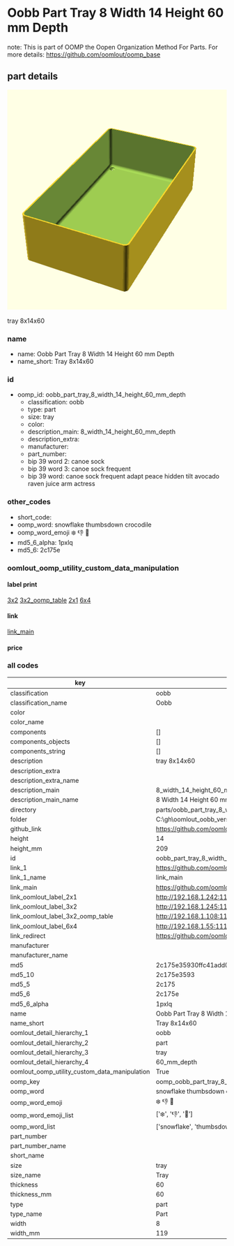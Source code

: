 # Oobb Part Tray 8 Width 14 Height 60 mm Depth  

note: This is part of OOMP the Oopen Organization Method For Parts. For more details: https://github.com/oomlout/oomp_base

##  part details
  

[![](3dpr.png)](3dpr.png)

tray 8x14x60



### name
* name: Oobb Part Tray 8 Width 14 Height 60 mm Depth
* name_short: Tray 8x14x60 
### id
* oomp_id: oobb_part_tray_8_width_14_height_60_mm_depth
  * classification: oobb
  * type: part
  * size: tray
  * color: 
  * description_main: 8_width_14_height_60_mm_depth
  * description_extra: 
  * manufacturer: 
  * part_number: 
  * bip 39 word 2: canoe sock
  * bip 39 word 3: canoe sock frequent
  * bip 39 word: canoe sock frequent adapt peace hidden tilt avocado raven juice arm actress

### other_codes
* short_code: 
* oomp_word: snowflake thumbsdown crocodile
* oomp_word_emoji :snowflake: :thumbsdown: :crocodile:
* md5_6_alpha: 1pxlq
* md5_6: 2c175e






### oomlout_oomp_utility_custom_data_manipulation
#### label print
[3x2](http://192.168.1.245:1112/?label=oomp%201pxlq)
[3x2_oomp_table](http://192.168.1.108:1112/?label=oomp%201pxlq)
[2x1](http://192.168.1.242:1112/?label=oomp%201pxlq)
[6x4](http://192.168.1.55:1112/?label=oomp%201pxlq)    

#### link

[link_main](https://github.com/oomlout/oomlout_oobb_version_4_generated_parts/tree/main/navigation_oomp/oobb/part/tray/8_width_14_height_60_mm_depth/part)                              

#### price







### all codes 
| key | value |  
| --- | --- |  
| classification | oobb |  
| classification_name | Oobb |  
| color |  |  
| color_name |  |  
| components | [] |  
| components_objects | [] |  
| components_string | [] |  
| description | tray 8x14x60 |  
| description_extra |  |  
| description_extra_name |  |  
| description_main | 8_width_14_height_60_mm_depth |  
| description_main_name | 8 Width 14 Height 60 mm Depth |  
| directory | parts/oobb_part_tray_8_width_14_height_60_mm_depth |  
| folder | C:\gh\oomlout_oobb_version_4_generated_parts\parts\oobb_part_tray_8_width_14_height_60_mm_depth |  
| github_link | https://github.com/oomlout/oomlout_oomp_part_src/tree/main/parts/oobb_part_tray_8_width_14_height_60_mm_depth |  
| height | 14 |  
| height_mm | 209 |  
| id | oobb_part_tray_8_width_14_height_60_mm_depth |  
| link_1 | https://github.com/oomlout/oomlout_oobb_version_4_generated_parts/tree/main/navigation_oomp/oobb/part/tray/8_width_14_height_60_mm_depth/part |  
| link_1_name | link_main |  
| link_main | https://github.com/oomlout/oomlout_oobb_version_4_generated_parts/tree/main/navigation_oomp/oobb/part/tray/8_width_14_height_60_mm_depth/part |  
| link_oomlout_label_2x1 | http://192.168.1.242:1112/?label=oomp%201pxlq |  
| link_oomlout_label_3x2 | http://192.168.1.245:1112/?label=oomp%201pxlq |  
| link_oomlout_label_3x2_oomp_table | http://192.168.1.108:1112/?label=oomp%201pxlq |  
| link_oomlout_label_6x4 | http://192.168.1.55:1112/?label=oomp%201pxlq |  
| link_redirect | https://github.com/oomlout/oomlout_oobb_version_4_generated_parts/tree/main/parts/oobb_tray_08_14_60 |  
| manufacturer |  |  
| manufacturer_name |  |  
| md5 | 2c175e35930ffc41add0e030b973810c |  
| md5_10 | 2c175e3593 |  
| md5_5 | 2c175 |  
| md5_6 | 2c175e |  
| md5_6_alpha | 1pxlq |  
| name | Oobb Part Tray 8 Width 14 Height 60 mm Depth |  
| name_short | Tray 8x14x60  |  
| oomlout_detail_hierarchy_1 | oobb |  
| oomlout_detail_hierarchy_2 | part |  
| oomlout_detail_hierarchy_3 | tray |  
| oomlout_detail_hierarchy_4 | 60_mm_depth |  
| oomlout_oomp_utility_custom_data_manipulation | True |  
| oomp_key | oomp_oobb_part_tray_8_width_14_height_60_mm_depth |  
| oomp_word | snowflake thumbsdown crocodile |  
| oomp_word_emoji | :snowflake: :thumbsdown: :crocodile: |  
| oomp_word_emoji_list | [':snowflake:', ':thumbsdown:', ':crocodile:'] |  
| oomp_word_list | ['snowflake', 'thumbsdown', 'crocodile'] |  
| part_number |  |  
| part_number_name |  |  
| short_name |  |  
| size | tray |  
| size_name | Tray |  
| thickness | 60 |  
| thickness_mm | 60 |  
| type | part |  
| type_name | Part |  
| width | 8 |  
| width_mm | 119 |  
